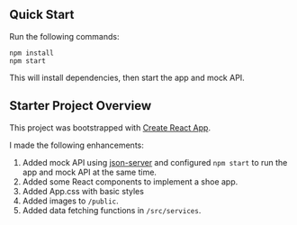 ## Quick Start

Run the following commands:

```
npm install
npm start
```

This will install dependencies, then start the app and mock API.

## Starter Project Overview

This project was bootstrapped with [Create React App](https://github.com/facebook/create-react-app).

I made the following enhancements:

1. Added mock API using [json-server](https://github.com/typicode/json-server) and configured `npm start` to run the app and mock API at the same time.
1. Added some React components to implement a shoe app.
1. Added App.css with basic styles
1. Added images to `/public`.
1. Added data fetching functions in `/src/services`.
